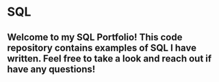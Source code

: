 # SQL

## Welcome to my SQL Portfolio! This code repository contains examples of SQL I have written. Feel free to take a look and reach out if have any questions!
